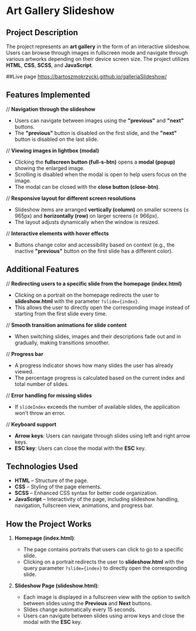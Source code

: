 # Art Gallery Slideshow

## Project Description

The project represents an **art gallery** in the form of an interactive slideshow. Users can browse through images in fullscreen mode and navigate through various artworks depending on their device screen size. The project utilizes **HTML**, **CSS**, **SCSS**, and **JavaScript**.

##Live page
https://bartoszmokrzycki.github.io/galleriaSlideshow/

## Features Implemented 

// **Navigation through the slideshow**
- Users can navigate between images using the **"previous"** and **"next"** buttons.
- The **"previous"** button is disabled on the first slide, and the **"next"** button is disabled on the last slide.

// **Viewing images in lightbox (modal)**
- Clicking the **fullscreen button (full-s-btn)** opens a **modal (popup)** showing the enlarged image.
- Scrolling is disabled when the modal is open to help users focus on the image.
- The modal can be closed with the **close button (close-btn)**.

// **Responsive layout for different screen resolutions**
- Slideshow items are arranged **vertically (column)** on smaller screens (≤ 965px) and **horizontally (row)** on larger screens (≥ 966px).
- The layout adjusts dynamically when the window is resized.

// **Interactive elements with hover effects**
- Buttons change color and accessibility based on context (e.g., the inactive **"previous"** button on the first slide has a different color).

## Additional Features

// **Redirecting users to a specific slide from the homepage (index.html)**
- Clicking on a portrait on the homepage redirects the user to **slideshow.html** with the parameter `?slide={index}`.
- This allows the user to directly open the corresponding image instead of starting from the first slide every time.

// **Smooth transition animations for slide content**
- When switching slides, images and their descriptions fade out and in gradually, making transitions smoother.

// **Progress bar**
- A progress indicator shows how many slides the user has already viewed.
- The percentage progress is calculated based on the current index and total number of slides.

// **Error handling for missing slides**
- If `slideIndex` exceeds the number of available slides, the application won't throw an error.

// **Keyboard support**
- **Arrow keys**: Users can navigate through slides using left and right arrow keys.
- **ESC key**: Users can close the modal with the **ESC** key.

## Technologies Used

- **HTML** – Structure of the page.
- **CSS** – Styling of the page elements.
- **SCSS** – Enhanced CSS syntax for better code organization.
- **JavaScript** – Interactivity of the page, including slideshow handling, navigation, fullscreen view, animations, and progress bar.

## How the Project Works

1. **Homepage (index.html)**:
   - The page contains portraits that users can click to go to a specific slide.
   - Clicking on a portrait redirects the user to **slideshow.html** with the query parameter `?slide={index}` to directly open the corresponding slide.

2. **Slideshow Page (slideshow.html)**:
   - Each image is displayed in a fullscreen view with the option to switch between slides using the **Previous** and **Next** buttons.
   - Slides change automatically every 15 seconds.
   - Users can navigate between slides using arrow keys and close the modal with the **ESC** key.



